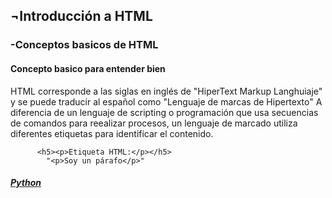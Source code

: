 <h2>¬Introducción a HTML</h2>
  <h3>-Conceptos basicos de HTML</h3>
    <h4>Concepto basico para entender bien</h4>
        HTML corresponde a las siglas en inglés de "HiperText Markup Langhuiaje" y se puede traducir al español como "Lenguaje de marcas de Hipertexto"
        A diferencia de un lenguaje de scripting o programación que usa secuencias de comandos para reealizar procesos, un lenguaje de marcado
         utiliza diferentes etiquetas para identificar el contenido.
        
          <h5><p>Etiqueta HTML:</p></h5>
            "<p>Soy un párafo</p>"

##### [Python](README.md)
 
